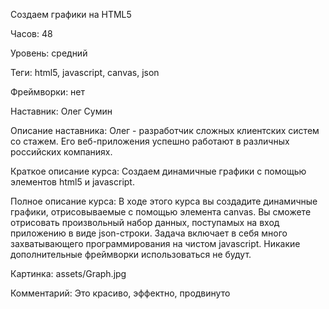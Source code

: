 Создаем графики на HTML5

Часов: 48

Уровень: средний

Теги: html5, javascript, canvas, json

Фреймворки: нет

Наставник: Олег Сумин

Описание наставника: Олег - разработчик сложных клиентских систем со стажем. Его веб-приложения успешно работают в различных российских компаниях.

Краткое описание курса: Создаем динамичные графики с помощью элементов html5 и javascript.

Полное описание курса: В ходе этого курса вы создадите динамичные графики, отрисовываемые с помощью элемента canvas. Вы сможете отрисовать произвольный набор данных, поступамых на вход приложению в виде json-строки. Задача включает в себя много захватывающего программирования на чистом javascript. Никакие дополнительные фреймворки использоваться не будут.

Картинка: assets/Graph.jpg

Комментарий: Это красиво, эффектно, продвинуто
